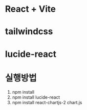 # React + Vite
# tailwindcss
# lucide-react

# 실행방법
1. npm install
2. npm install lucide-react
3. npm install react-chartjs-2 chart.js

